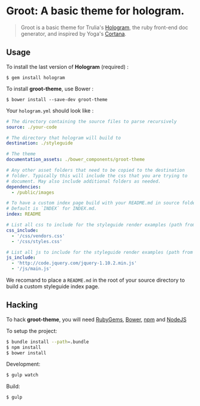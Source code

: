 # Groot: A basic theme for hologram.

> Groot is a basic theme for Trulia's [Hologram](https://github.com/trulia/hologram), the ruby front-end doc generator, and inspired by Yoga's [Cortana](https://github.com/Yago/Cortana).

## Usage

To install the last version of **Hologram** (required) :

````
$ gem install hologram
````

To install **groot-theme**, use Bower :

````
$ bower install --save-dev groot-theme
````

Your `hologram.yml` should look like :

````yaml
# The directory containing the source files to parse recursively
source: ./your-code

# The directory that hologram will build to
destination: ./styleguide

# The theme
documentation_assets: ./bower_components/groot-theme

# Any other asset folders that need to be copied to the destination
# folder. Typically this will include the css that you are trying to
# document. May also include additional folders as needed.
dependencies:
  - /public/images

# To have a custom index page build with your README.md in source folder.
# Default is `INDEX` for INDEX.md.
index: README

# List all css to include for the styleguide render examples (path from styleguide directory)
css_include:
  - '/css/vendors.css'
  - '/css/styles.css'

# List all js to include for the styleguide render examples (path from styleguide directory)
js_include:
  - 'http://code.jquery.com/jquery-1.10.2.min.js'
  - '/js/main.js'
````

We recomand to place a `README.md` in the root of your source directory to build a custom styleguide index page.

## Hacking

To hack **groot-theme**, you will need [RubyGems](http://rubygems.org/), [Bower](bower.io),  [npm](https://www.npmjs.org) and [NodeJS](http://nodejs.org/)

To setup the project:

````bash
$ bundle install --path=.bundle
$ npm install
$ bower install
````

Development:

````bash
$ gulp watch
````

Build:

```bash
$ gulp
```
